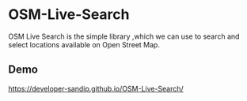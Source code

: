 # OSM-Live-Search
OSM Live Search is the  simple library ,which we can use to search and select locations available on Open Street Map.

## Demo
https://developer-sandip.github.io/OSM-Live-Search/
